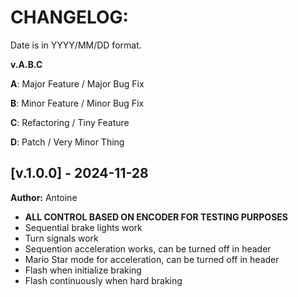 # CHANGELOG:

Date is in YYYY/MM/DD format.

**v.A.B.C**

**A**: Major Feature / Major Bug Fix

**B**: Minor Feature / Minor Bug Fix

**C**: Refactoring / Tiny Feature

**D**: Patch / Very Minor Thing

## [v.1.0.0] - 2024-11-28

**Author:** Antoine
-   **ALL CONTROL BASED ON ENCODER FOR TESTING PURPOSES**
-   Sequential brake lights work
-   Turn signals work
-   Sequention acceleration works, can be turned off in header
-   Mario Star mode for acceleration, can be turned off in header
-   Flash when initialize braking
-   Flash continuously when hard braking